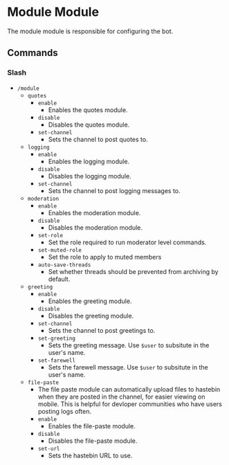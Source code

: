 # Module Module

The module module is responsible for configuring the bot.

## Commands

### Slash

- `/module`
    - `quotes`
        - `enable`
            - Enables the quotes module.
        - `disable`
            - Disables the quotes module.
        - `set-channel`
            - Sets the channel to post quotes to.
    - `logging`
        - `enable`
            - Enables the logging module.
        - `disable`
            - Disables the logging module.
        - `set-channel`
            - Sets the channel to post logging messages to.
    - `moderation`
        - `enable`
            - Enables the moderation module.
        - `disable`
            - Disables the moderation module.
        - `set-role`
            - Set the role required to run moderator level commands.
        - `set-muted-role`
            - Set the role to apply to muted members
        - `auto-save-threads`
            - Set whether threads should be prevented from archiving by default.
    - `greeting`
        - `enable`
            - Enables the greeting module.
        - `disable`
            - Disables the greeting module.
        - `set-channel`
            - Sets the channel to post greetings to.
        - `set-greeting`
            - Sets the greeting message. Use `$user` to subsitute in the user's name.
        - `set-farewell`
            - Sets the farewell message. Use `$user` to subsitute in the user's name.
    - `file-paste`
        - The file paste module can automatically upload files to hastebin when they are posted in the channel, for
          easier viewing on mobile. This is helpful for devloper communities who have users posting logs often.
        - `enable`
            - Enables the file-paste module.
        - `disable`
            - Disables the file-paste module.
        - `set-url`
            - Sets the hastebin URL to use.